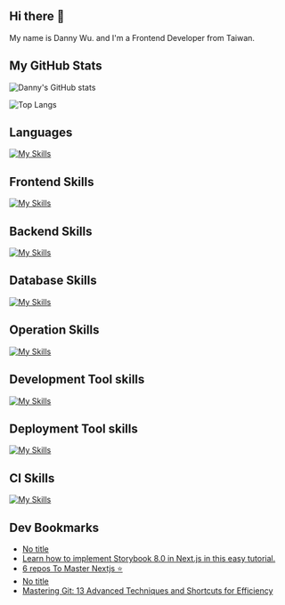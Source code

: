
## Hi there 👋
My name is Danny Wu. and I'm a Frontend Developer from Taiwan.

## My GitHub Stats
![Danny's GitHub stats](https://github-readme-stats.vercel.app/api?username=danny101201&show_icons=true&count_private=true&theme=react)

![Top Langs](https://github-readme-stats.vercel.app/api/top-langs/?username=danny101201&layout=compact&theme=react)


## Languages
[![My Skills](https://skillicons.dev/icons?i=js,html,css,ts,react,nodejs)](https://skillicons.dev)

## Frontend Skills

[![My Skills](https://skillicons.dev/icons?i=react,materialui,tailwind,sass,bootstrap,redux,vite,nextjs)](https://skillicons.dev)

## Backend Skills

[![My Skills](https://skillicons.dev/icons?i=express,nodejs,graphql,nestjs)](https://skillicons.dev)

## Database Skills

[![My Skills](https://skillicons.dev/icons?i=mongodb,redis,mysql,postgres,prisma)](https://skillicons.dev)

## Operation Skills

[![My Skills](https://skillicons.dev/icons?i=docker,git,githubactions,linux,vim,nginx)](https://skillicons.dev)

## Development Tool skills

[![My Skills](https://skillicons.dev/icons?i=github,git,vscode,webpack)](https://skillicons.dev)

## Deployment Tool skills

[![My Skills](https://skillicons.dev/icons?i=vercel,netlify)](https://skillicons.dev)


## CI Skills

[![My Skills](https://skillicons.dev/icons?i=gitlab)](https://skillicons.dev)


## Dev Bookmarks
<!-- daily.dev BOOKMARKS:START -->
- [No title](https://app.daily.dev/posts/bZbxoWK8a?utm_source=rss&utm_medium=bookmarks&utm_campaign=NRtczkLiNqtGyKkglwy1k)
- [Learn how to implement Storybook 8.0 in Next.js in this easy tutorial.](https://app.daily.dev/posts/m1DS1Q93T?utm_source=rss&utm_medium=bookmarks&utm_campaign=NRtczkLiNqtGyKkglwy1k)
- [6 repos To Master Nextjs ⭐](https://app.daily.dev/posts/dQUmC4E0n?utm_source=rss&utm_medium=bookmarks&utm_campaign=NRtczkLiNqtGyKkglwy1k)
- [No title](https://app.daily.dev/posts/UWkp9Uldk?utm_source=rss&utm_medium=bookmarks&utm_campaign=NRtczkLiNqtGyKkglwy1k)
- [Mastering Git: 13 Advanced Techniques and Shortcuts for Efficiency](https://app.daily.dev/posts/ypMPuWB45?utm_source=rss&utm_medium=bookmarks&utm_campaign=NRtczkLiNqtGyKkglwy1k)
<!-- daily.dev BOOKMARKS:END -->
